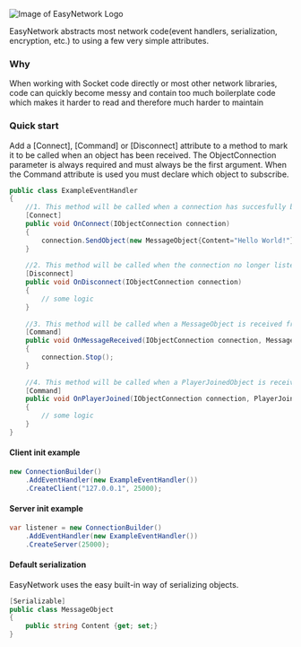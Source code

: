 ![Image of EasyNetwork Logo](https://i.imgur.com/kfECXD0.png)

EasyNetwork abstracts most network code(event handlers, serialization, encryption, etc.) to using a few very simple attributes.

### Why
When working with Socket code directly or most other network libraries, code can quickly become messy and
 contain too much boilerplate code which makes it harder to read and therefore much harder to maintain
 
 
 ### Quick start
 Add a [Connect], [Command] or [Disconnect] attribute to a method to mark it to be called when an object has been received. The ObjectConnection parameter is always required and must always be the first argument. When the Command attribute is used you must declare which object to subscribe.
```csharp
public class ExampleEventHandler
{
    //1. This method will be called when a connection has succesfully been established. 
    [Connect]
    public void OnConnect(IObjectConnection connection)
    {
        connection.SendObject(new MessageObject{Content="Hello World!"});
    }
    
    //2. This method will be called when the connection no longer listens for incomming messages.
    [Disconnect]
    public void OnDisconnect(IObjectConnection connection)
    {
        // some logic
    }
    
    //3. This method will be called when a MessageObject is received from the other part of the connection
    [Command]
    public void OnMessageReceived(IObjectConnection connection, MessageObject object)
    {
        connection.Stop();
    }
    
    //4. This method will be called when a PlayerJoinedObject is received from the other part of the connection
    [Command]
    public void OnPlayerJoined(IObjectConnection connection, PlayerJoinedObject object)
    {
        // some logic
    }
}
```
#### Client init example
```csharp
new ConnectionBuilder()
    .AddEventHandler(new ExampleEventHandler())
    .CreateClient("127.0.0.1", 25000);
```

#### Server init example
```csharp
var listener = new ConnectionBuilder()
    .AddEventHandler(new ExampleEventHandler())
    .CreateServer(25000);
```
#### Default serialization
EasyNetwork uses the easy built-in way of serializing objects.
```csharp
[Serializable]
public class MessageObject
{
    public string Content {get; set;}
}
```
